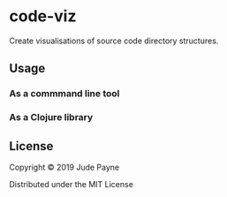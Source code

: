 # code-viz

Create visualisations of source code directory structures.

## Usage

### As a commmand line tool



### As a Clojure library



## License

Copyright © 2019 Jude Payne

Distributed under the MIT License
